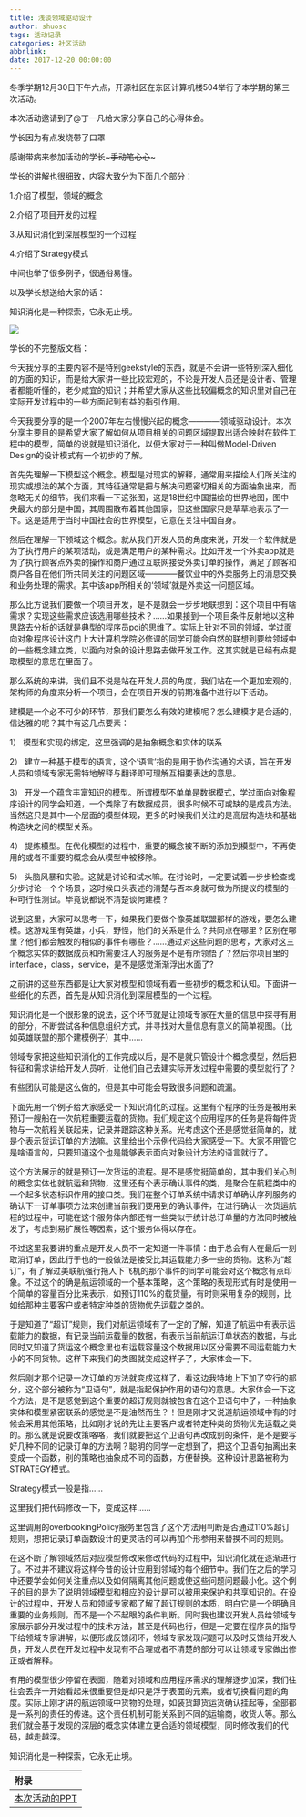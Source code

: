 ```yaml
---
title: 浅谈领域驱动设计
author: shuosc
tags: 活动记录
categories: 社区活动
abbrlink: 
date: 2017-12-20 00:00:00
---
```

冬季学期12月30日下午六点，开源社区在东区计算机楼504举行了本学期的第三次活动。


本次活动邀请到了@丁一凡给大家分享自己的心得体会。


学长因为有点发烧带了口罩


感谢带病来参加活动的学长~~~手动笔心心~~~


学长的讲解也很细致，内容大致分为下面几个部分：

1.介绍了模型，领域的概念

2.介绍了项目开发的过程

3.从知识消化到深层模型的一个过程

4.介绍了Strategy模式


中间也举了很多例子，很通俗易懂。


以及学长想送给大家的话：

知识消化是一种探索，它永无止境。

![](http://mmbiz.qpic.cn/mmbiz_jpg/ErNIAficWks04NRuypUeLt4DibJibVT2v10PtTbDL3ic6zVic9sG7VhQwgX2FndaibDwle21eatb14ciaeeNSrL7ibpo5Q/640?wx_fmt=jpeg&tp=webp&wxfrom=5&wx_lazy=1&wx_co=1)

学长的不完整版文档：

今天我分享的主要内容不是特别geekstyle的东西，就是不会讲一些特别深入细化的方面的知识，而是给大家讲一些比较宏观的，不论是开发人员还是设计者、管理者都能听懂的，老少咸宜的知识；并希望大家从这些比较偏概念的知识里对自己在实际开发过程中的一些方面起到有益的指引作用。

今天我要分享的是一个2007年左右慢慢兴起的概念————领域驱动设计。本次分享主要目的是希望大家了解如何从项目相关的问题区域提取出适合映射在软件工程中的模型，简单的说就是知识消化，以便大家对于一种叫做Model-Driven Design的设计模式有一个初步的了解。

首先先理解一下模型这个概念。模型是对现实的解释，通常用来描绘人们所关注的现实或想法的某个方面，其特征通常是把与解决问题密切相关的方面抽象出来，而忽略无关的细节。我们来看一下这张图，这是18世纪中国描绘的世界地图，图中央最大的部分是中国，其周围散布着其他国家，但这些国家只是草草地表示了一下。这是适用于当时中国社会的世界模型，它意在关注中国自身。

然后在理解一下领域这个概念。就从我们开发人员的角度来说，开发一个软件就是为了执行用户的某项活动，或是满足用户的某种需求。比如开发一个外卖app就是为了执行顾客点外卖的操作和商户通过互联网接受外卖订单的操作，满足了顾客和商户各自在他们所共同关注的问题区域————餐饮业中的外卖服务上的消息交换和业务处理的需求。其中该app所相关的‘领域’就是外卖这一问题区域。

那么比方说我们要做一个项目开发，是不是就会一步步地联想到：这个项目中有啥需求？实现这些需求应该选用哪些技术？……如果接到一个项目条件反射地以这种思路去分析的话就是典型的程序员poi的思维了。实际上针对不同的领域，学过面向对象程序设计这门上大计算机学院必修课的同学可能会自然的联想到要给领域中的一些概念建立类，以面向对象的设计思路去做开发工作。这其实就是已经有点提取模型的意思在里面了。

那么系统的来讲，我们且不说是站在开发人员的角度，我们站在一个更加宏观的，架构师的角度来分析一个项目，会在项目开发的前期准备中进行以下活动。

建模是一个必不可少的环节，那我们要怎么有效的建模呢？怎么建模才是合适的，信达雅的呢？其中有这几点要素：

1） 模型和实现的绑定，这里强调的是抽象概念和实体的联系

2） 建立一种基于模型的语言，这个‘语言’指的是用于协作沟通的术语，旨在开发人员和领域专家无需特地解释与翻译即可理解互相要表达的意思。

3） 开发一个蕴含丰富知识的模型。所谓模型不单单是数据模式，学过面向对象程序设计的同学会知道，一个类除了有数据成员，很多时候不可或缺的是成员方法。当然这只是其中一个层面的模型体现，更多的时候我们关注的是高层构造块和基础构造块之间的模型关系。

4） 提炼模型。在优化模型的过程中，重要的概念被不断的添加到模型中，不再使用的或者不重要的概念会从模型中被移除。

5） 头脑风暴和实验。这就是讨论和试水嘛。在讨论时，一定要试着一步步检查或分步讨论一个个场景，这时候口头表述的清楚与否本身就可做为所提议的模型的一种可行性测试。毕竟说都说不清楚谈何建模？

说到这里，大家可以思考一下，如果我们要做个像英雄联盟那样的游戏，要怎么建模。这游戏里有英雄，小兵，野怪，他们的关系是什么？共同点在哪里？区别在哪里？他们都会触发的相似的事件有哪些？……通过对这些问题的思考，大家对这三个概念实体的数据成员和所需要注入的服务是不是有所领悟了？然后你项目里的interface，class，service，是不是感觉渐渐浮出水面了?

之前讲的这些东西都是让大家对模型和领域有着一些初步的概念和认知。下面讲一些细化的东西，首先是从知识消化到深层模型的一个过程。

知识消化是一个很形象的说法，这个环节就是让领域专家在大量的信息中探寻有用的部分，不断尝试各种信息组织方式，并寻找对大量信息有意义的简单视图。（比如英雄联盟的那个建模例子）其中……


领域专家把这些知识消化的工作完成以后，是不是就只管设计个概念模型，然后把特征和需求讲给开发人员听，让他们自己去建实际开发过程中需要的模型就行了？

有些团队可能是这么做的，但是其中可能会导致很多问题和疏漏。


下面先用一个例子给大家感受一下知识消化的过程。这里有个程序的任务是被用来预订一艘船在一次航程重要运载的货物。我们规定这个应用程序的任务是将每件货物与一次航程关联起来，记录并跟踪这种关系。光考虑这个还是感觉挺简单的，就是个表示货运订单的方法嘛。这里给出个示例代码给大家感受一下。大家不用管它是啥语言的，只要知道这个也是能够表示面向对象设计方法的语言就行了。

这个方法展示的就是预订一次货运的流程。是不是感觉挺简单的，其中我们关心到的概念实体也就航运和货物，这里还有个表示确认事件的类，是聚合在航程类中的一个起多状态标识作用的接口类。我们在整个订单系统中请求订单确认序列服务的确认下一订单事项方法来创建当前我们要用到的确认事件，在进行确认一次货运航程的过程中，可能在这个服务体内部还有一些类似于统计总订单量的方法同时被触发了，考虑到易扩展性等因素，这个服务体得以存在。

不过这里我要讲的重点是开发人员不一定知道一件事情：由于总会有人在最后一刻取消订单，因此行于也的一般做法是接受比其运载能力多一些的货物。这称为“超订”，有了解过美联航强行拖人下飞机的那个事件的同学可能会对这个概念有点印象。不过这个的确是航运领域的一个基本策略，这个策略的表现形式有时是使用一个简单的容量百分比来表示，如预订110%的载货量，有时则采用复杂的规则，比如给那种主要客户或者特定种类的货物优先运载之类的。

于是知道了“超订”规则，我们对航运领域有了一定的了解，知道了航运中有表示运载能力的数据，有记录当前运载量的数据，有表示当前航运订单状态的数据，与此同时又知道了货运这个概念里也有运载容量这个数据用以区分需要不同运载能力大小的不同货物。这样下来我们的类图就变成这样子了，大家体会一下。

然后刚才那个记录一次订单的方法就变成这样了，看这边我特地上下加了空行的部分，这个部分被称为“卫语句”，就是指起保护作用的语句的意思。大家体会一下这个方法，是不是感觉到这个重要的超订规则就被包含在这个卫语句中了，一种抽象实体和模型紧密联系的感觉是不是油然而生？！但是刚才又说道航运领域中有的时候会采用其他策略，比如刚才说的先让主要客户或者特定种类的货物优先运载之类的。那么就是说要改策咯咯，我们就要把这个卫语句再改成别的条件，是不是要写好几种不同的记录订单的方法啊？聪明的同学一定想到了，把这个卫语句抽离出来变成一个函数，别的策略也抽象成不同的函数，方便替换。这种设计思路被称为STRATEGY模式。

Strategy模式一般是指……

这里我们把代码修改一下，变成这样……

这里调用的overbookingPolicy服务里包含了这个方法用判断是否通过110%超订规则，想把记录订单函数设计的更灵活的可以再加个形参用来替换不同的规则。

在这不断了解领域然后对应模型修改来修改代码的过程中，知识消化就在逐渐进行了。不过并不建议将这样今昔的设计应用到领域的每个细节中。我们在之后的学习中还要学会如何关注重点以及如何隔离其他问题或使这些问题问题最小化。这个例子的目的是为了说明领域模型和相应的设计是可以被用来保护和共享知识的。在设计的过程中，开发人员和领域专家都了解了超订规则的本质，明白它是一个明确且重要的业务规则，而不是一个不起眼的条件判断。同时我也建议开发人员给领域专家展示部分开发过程中的技术方法，甚至是代码也行，但是一定要在程序员的指导下给领域专家讲解，以便形成反馈闭环，领域专家发现问题可以及时反馈给开发人员，开发人员在开发过程中发现有不合理或者不清楚的部分可以让领域专家做出修正或者解释。

有用的模型很少停留在表面，随着对领域和应用程序需求的理解逐步加深，我们往往会丢弃一开始看起来很重要但是却只是浮于表面的元素，或者切换看问题的角度。实际上刚才讲的航运领域中货物的处理，如装货卸货运货确认挂起等，全部都是一系列的责任的传递。这个责任机制可能关系到不同的运输商，收货人等。那么我们就会基于发现的深层的概念实体建立更合适的领域模型，同时修改我们的代码，越走越深。

知识消化是一种探索，它永无止境。

| 附录 |
| :------- |
|[本次活动的PPT](https://github.com/shuopensourcecommunity/meta-OSC/raw/master/activities/2017/winter/week-3/浅谈领域驱动设计.pptx)|

